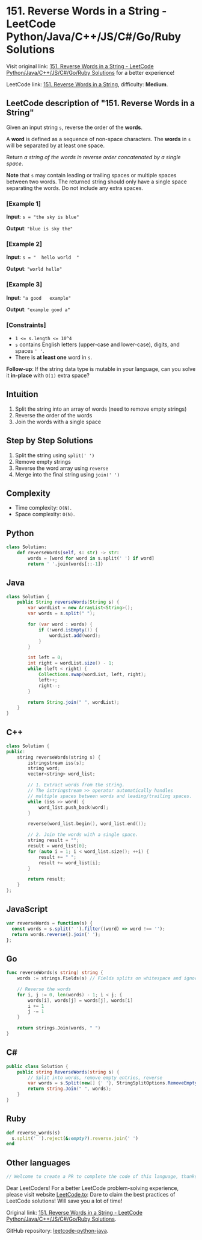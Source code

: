# 151. Reverse Words in a String - LeetCode Python/Java/C++/JS/C#/Go/Ruby Solutions

Visit original link: [151. Reverse Words in a String - LeetCode Python/Java/C++/JS/C#/Go/Ruby Solutions](https://leetcode.to/en/leetcode/151-reverse-words-in-a-string) for a better experience!

LeetCode link: [151. Reverse Words in a String](https://leetcode.com/problems/reverse-words-in-a-string), difficulty: **Medium**.

## LeetCode description of "151. Reverse Words in a String"

Given an input string `s`, reverse the order of the **words**.

A **word** is defined as a sequence of non-space characters. The **words** in `s` will be separated by at least one space.

Return *a string of the words in reverse order concatenated by a single space*.

**Note** that `s` may contain leading or trailing spaces or multiple spaces between two words. The returned string should only have a single space separating the words. Do not include any extra spaces.

### [Example 1]

**Input**: `s = "the sky is blue"`

**Output**: `"blue is sky the"`

### [Example 2]

**Input**: `s = "  hello world  "`

**Output**: `"world hello"`

### [Example 3]

**Input**: `"a good   example"`

**Output**: `"example good a"`

### [Constraints]

- `1 <= s.length <= 10^4`
- `s` contains English letters (upper-case and lower-case), digits, and spaces `' '`.
- There is **at least one** word in `s`.

**Follow-up**: If the string data type is mutable in your language, can you solve it **in-place** with `O(1)` extra space?



## Intuition

1. Split the string into an array of words (need to remove empty strings)
2. Reverse the order of the words
3. Join the words with a single space

## Step by Step Solutions

1. Split the string using `split(' ')`
2. Remove empty strings
3. Reverse the word array using `reverse`
4. Merge into the final string using `join(' ')`

## Complexity

- Time complexity: `O(N)`.
- Space complexity: `O(N)`.

## Python

```python
class Solution:
    def reverseWords(self, s: str) -> str:
        words = [word for word in s.split(' ') if word]
        return ' '.join(words[::-1])
```

## Java

```java
class Solution {
    public String reverseWords(String s) {
        var wordList = new ArrayList<String>();
        var words = s.split(" ");

        for (var word : words) {
            if (!word.isEmpty()) {
                wordList.add(word);
            }
        }

        int left = 0;
        int right = wordList.size() - 1;
        while (left < right) {
            Collections.swap(wordList, left, right);
            left++;
            right--;
        }

        return String.join(" ", wordList);
    }
}
```

## C++

```cpp
class Solution {
public:
    string reverseWords(string s) {
        istringstream iss(s);
        string word;
        vector<string> word_list;

        // 1. Extract words from the string.
        // The istringstream >> operator automatically handles
        // multiple spaces between words and leading/trailing spaces.
        while (iss >> word) {
            word_list.push_back(word);
        }

        reverse(word_list.begin(), word_list.end());

        // 2. Join the words with a single space.
        string result = "";
        result = word_list[0];
        for (auto i = 1; i < word_list.size(); ++i) {
            result += " ";
            result += word_list[i];
        }

        return result;
    }
};

```

## JavaScript

```javascript
var reverseWords = function(s) {
  const words = s.split(' ').filter((word) => word !== '');
  return words.reverse().join(' ');
};
```

## Go

```go
func reverseWords(s string) string {
    words := strings.Fields(s) // Fields splits on whitespace and ignores multiple spaces

    // Reverse the words
    for i, j := 0, len(words) - 1; i < j; {
        words[i], words[j] = words[j], words[i]
        i += 1
        j -= 1
    }

    return strings.Join(words, " ")
}
```

## C#

```csharp
public class Solution {
    public string ReverseWords(string s) {
        // Split into words, remove empty entries, reverse
        var words = s.Split(new[] {' '}, StringSplitOptions.RemoveEmptyEntries).Reverse();
        return string.Join(" ", words);
    }
}
```

## Ruby

```ruby
def reverse_words(s)
  s.split(' ').reject(&:empty?).reverse.join(' ')
end
```

## Other languages

```java
// Welcome to create a PR to complete the code of this language, thanks!
```

Dear LeetCoders! For a better LeetCode problem-solving experience, please visit website [LeetCode.to](https://leetcode.to): Dare to claim the best practices of LeetCode solutions! Will save you a lot of time!

Original link: [151. Reverse Words in a String - LeetCode Python/Java/C++/JS/C#/Go/Ruby Solutions](https://leetcode.to/en/leetcode/151-reverse-words-in-a-string).

GitHub repository: [leetcode-python-java](https://github.com/leetcode-python-java/leetcode-python-java).

